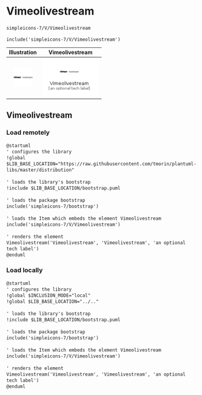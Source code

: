 # Vimeolivestream


```text
simpleicons-7/V/Vimeolivestream
```

```text
include('simpleicons-7/V/Vimeolivestream')
```



| Illustration | Vimeolivestream |
| :---: | :---: |
| ![illustration for Illustration](../../simpleicons-7/V/Vimeolivestream.png) | ![illustration for Vimeolivestream](../../simpleicons-7/V/Vimeolivestream.Local.png) |




## Vimeolivestream

### Load remotely
```plantuml
@startuml
' configures the library
!global $LIB_BASE_LOCATION="https://raw.githubusercontent.com/tmorin/plantuml-libs/master/distribution"

' loads the library's bootstrap
!include $LIB_BASE_LOCATION/bootstrap.puml

' loads the package bootstrap
include('simpleicons-7/bootstrap')

' loads the Item which embeds the element Vimeolivestream
include('simpleicons-7/V/Vimeolivestream')

' renders the element
Vimeolivestream('Vimeolivestream', 'Vimeolivestream', 'an optional tech label')
@enduml
```

### Load locally
```plantuml
@startuml
' configures the library
!global $INCLUSION_MODE="local"
!global $LIB_BASE_LOCATION="../.."

' loads the library's bootstrap
!include $LIB_BASE_LOCATION/bootstrap.puml

' loads the package bootstrap
include('simpleicons-7/bootstrap')

' loads the Item which embeds the element Vimeolivestream
include('simpleicons-7/V/Vimeolivestream')

' renders the element
Vimeolivestream('Vimeolivestream', 'Vimeolivestream', 'an optional tech label')
@enduml
```

